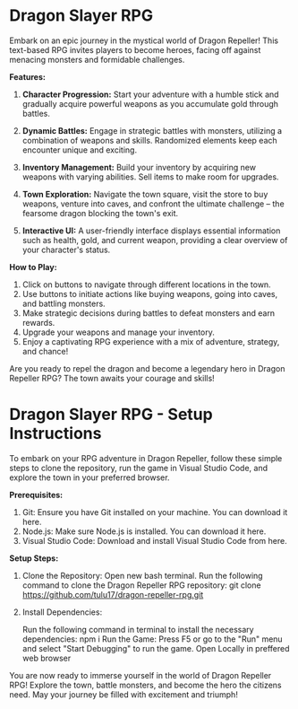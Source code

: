 <h1>Dragon Slayer RPG</h1>

Embark on an epic journey in the mystical world of Dragon Repeller! This text-based RPG invites players to become heroes, facing off against menacing monsters and formidable challenges.

**Features:**

1. **Character Progression:** Start your adventure with a humble stick and gradually acquire powerful weapons as you accumulate gold through battles.

2. **Dynamic Battles:** Engage in strategic battles with monsters, utilizing a combination of weapons and skills. Randomized elements keep each encounter unique and exciting.

3. **Inventory Management:** Build your inventory by acquiring new weapons with varying abilities. Sell items to make room for upgrades.

4. **Town Exploration:** Navigate the town square, visit the store to buy weapons, venture into caves, and confront the ultimate challenge – the fearsome dragon blocking the town's exit.

5. **Interactive UI:** A user-friendly interface displays essential information such as health, gold, and current weapon, providing a clear overview of your character's status.

**How to Play:**

1. Click on buttons to navigate through different locations in the town.
2. Use buttons to initiate actions like buying weapons, going into caves, and battling monsters.
3. Make strategic decisions during battles to defeat monsters and earn rewards.
4. Upgrade your weapons and manage your inventory.
5. Enjoy a captivating RPG experience with a mix of adventure, strategy, and chance!

Are you ready to repel the dragon and become a legendary hero in Dragon Repeller RPG? The town awaits your courage and skills!

<h1>Dragon Slayer RPG - Setup Instructions</h1>

To embark on your RPG adventure in Dragon Repeller, follow these simple steps to clone the repository, run the game in Visual Studio Code, and explore the town in your preferred browser.

**Prerequisites:**

1. Git: Ensure you have Git installed on your machine. You can download it here.
2. Node.js: Make sure Node.js is installed. You can download it here.
3. Visual Studio Code: Download and install Visual Studio Code from here.

**Setup Steps:**

1. Clone the Repository:
    Open new bash terminal.
    Run the following command to clone the Dragon Repeller RPG repository:
    git clone https://github.com/tulu17/dragon-repeller-rpg.git

2. Install Dependencies:

    Run the following command in terminal to install the necessary dependencies:
        npm i
    Run the Game:
        Press F5 or go to the "Run" menu and select "Start Debugging" to run the game.
        Open Locally in preffered web browser
      
You are now ready to immerse yourself in the world of Dragon Repeller RPG! Explore the town, battle monsters, and become the hero the citizens need. May your journey be filled with excitement and triumph!